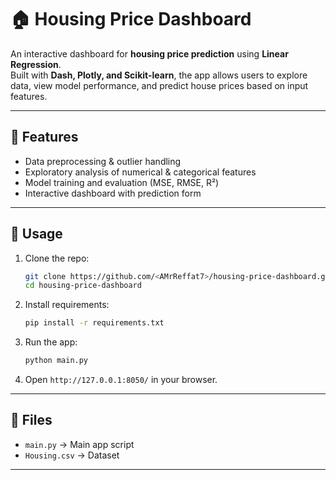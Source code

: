 # 🏠 Housing Price Dashboard

An interactive dashboard for **housing price prediction** using **Linear Regression**.  
Built with **Dash, Plotly, and Scikit-learn**, the app allows users to explore data, view model performance, and predict house prices based on input features.

---

## 📌 Features

- Data preprocessing & outlier handling
- Exploratory analysis of numerical & categorical features
- Model training and evaluation (MSE, RMSE, R²)
- Interactive dashboard with prediction form

---

## 🚀 Usage

1. Clone the repo:
   ```bash
   git clone https://github.com/<AMrReffat7>/housing-price-dashboard.git
   cd housing-price-dashboard
   ```
2. Install requirements:
   ```bash
   pip install -r requirements.txt
   ```
3. Run the app:
   ```bash
   python main.py
   ```
4. Open `http://127.0.0.1:8050/` in your browser.

---

## 📂 Files

- `main.py` → Main app script
- `Housing.csv` → Dataset

---
